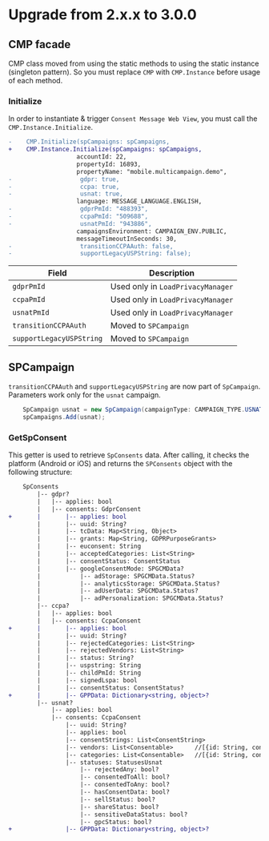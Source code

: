 # Upgrade from 2.x.x to 3.0.0

## CMP facade
CMP class moved from using the static methods to using the static instance (singleton pattern). So you must replace `CMP` with `CMP.Instance` before usage of each method.

### Initialize
In order to instantiate & trigger `Consent Message Web View`, you must call the `CMP.Instance.Initialize`.

```diff
-    CMP.Initialize(spCampaigns: spCampaigns,
+    CMP.Instance.Initialize(spCampaigns: spCampaigns,
                   accountId: 22,
                   propertyId: 16893,
                   propertyName: "mobile.multicampaign.demo",
-                   gdpr: true,
-                   ccpa: true,
-                   usnat: true,
                   language: MESSAGE_LANGUAGE.ENGLISH,
-                   gdprPmId: "488393",
-                   ccpaPmId: "509688",
-                   usnatPmId: "943886",
                   campaignsEnvironment: CAMPAIGN_ENV.PUBLIC,
                   messageTimeoutInSeconds: 30,
-                   transitionCCPAAuth: false,
-                   supportLegacyUSPString: false);
```

| Field          | **Description**                                                                                                                                                           |
| -------------- | ------------------------------------------------------------------------------------------------------------------------------------------------------------------------- |
| `gdprPmId`     | Used only in `LoadPrivacyManager`           |
| `ccpaPmId`     | Used only in `LoadPrivacyManager`           |
| `usnatPmId`    | Used only in `LoadPrivacyManager`           |
| `transitionCCPAAuth`     | Moved to `SPCampaign`         |
| `supportLegacyUSPString` | Moved to `SPCampaign`         |

## SPCampaign
`transitionCCPAAuth` and `supportLegacyUSPString` are now part of `SpCampaign`. Parameters work only for the `usnat` campaign.

``` c#
    SpCampaign usnat = new SpCampaign(campaignType: CAMPAIGN_TYPE.USNAT, targetingParams: usnatParams, transitionCCPAAuth: true, supportLegacyUSPString: true);
    spCampaigns.Add(usnat);
```

### GetSpConsent
This getter is used to retrieve `SpConsents` data. After calling, it checks the platform (Android or iOS) and returns the `SPConsents` object with the following structure:

```diff
    SpConsents
        |-- gdpr?
        |   |-- applies: bool
        |   |-- consents: GdprConsent
+       |       |-- applies: bool
        |       |-- uuid: String?
        |       |-- tcData: Map<String, Object>
        |       |-- grants: Map<String, GDPRPurposeGrants>
        |       |-- euconsent: String
        |       |-- acceptedCategories: List<String>
        |       |-- consentStatus: ConsentStatus
        |       |-- googleConsentMode: SPGCMData?
        |           |-- adStorage: SPGCMData.Status?
        |           |-- analyticsStorage: SPGCMData.Status?
        |           |-- adUserData: SPGCMData.Status?
        |           |-- adPersonalization: SPGCMData.Status?
        |-- ccpa?
        |   |-- applies: bool
        |   |-- consents: CcpaConsent
+       |       |-- applies: bool
        |       |-- uuid: String?
        |       |-- rejectedCategories: List<String>
        |       |-- rejectedVendors: List<String>
        |       |-- status: String?
        |       |-- uspstring: String
        |       |-- childPmId: String
        |       |-- signedLspa: bool
        |       |-- consentStatus: ConsentStatus?
+       |       |-- GPPData: Dictionary<string, object>?
        |-- usnat?
            |-- applies: bool
            |-- consents: CcpaConsent
                |-- uuid: String?
                |-- applies: bool
                |-- consentStrings: List<ConsentString>
                |-- vendors: List<Consentable>      //[{id: String, consented: bool }]
                |-- categories: List<Consentable>   //[{id: String, consented: bool }]
                |-- statuses: StatusesUsnat
                    |-- rejectedAny: bool?
                    |-- consentedToAll: bool?
                    |-- consentedToAny: bool?
                    |-- hasConsentData: bool?
                    |-- sellStatus: bool?
                    |-- shareStatus: bool?
                    |-- sensitiveDataStatus: bool?
                    |-- gpcStatus: bool?
+               |-- GPPData: Dictionary<string, object>?
```
